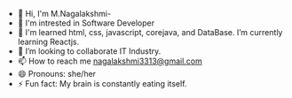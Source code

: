 - 👋 Hi, I'm M.Nagalakshmi- 
- 👋 I'm intrested in Software Developer
- 🌱 I'm learned html, css, javascript, corejava, and DataBase. I’m currently learning Reactjs.
- 💞️ I’m looking to collaborate IT Industry.
- 📫 How to reach me nagalakshmi3313@gmail.com
- 😄 Pronouns: she/her
- ⚡ Fun fact: My brain is constantly eating itself.

<!---
Naga9347/Naga9347 is a ✨ special ✨ repository because its `README.md` (this file) appears on your GitHub profile.
You can click the Preview link to take a look at your changes.
--->
